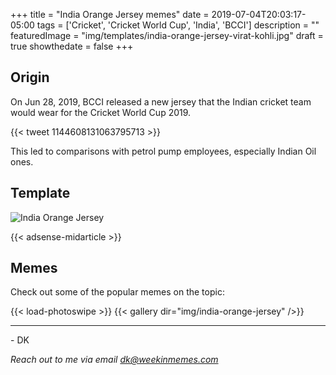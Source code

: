+++
title = "India Orange Jersey memes"
date = 2019-07-04T20:03:17-05:00
tags = ['Cricket', 'Cricket World Cup', 'India', 'BCCI']
description = ""
featuredImage = "img/templates/india-orange-jersey-virat-kohli.jpg"
draft = true
showthedate = false
+++

## Origin

On Jun 28, 2019, BCCI released a new jersey that the Indian cricket team would wear for the Cricket World Cup 2019.
<!--more-->
{{< tweet 1144608131063795713 >}}

This led to comparisons with petrol pump employees, especially Indian Oil ones.

## Template

![India Orange Jersey](img/templates/india-orange-jersey-virat-kohli.jpg)

{{< adsense-midarticle >}}

## Memes

Check out some of the popular memes on the topic:

{{< load-photoswipe >}}
{{< gallery dir="img/india-orange-jersey" />}}


---
\- DK

*Reach out to me via email dk@weekinmemes.com*